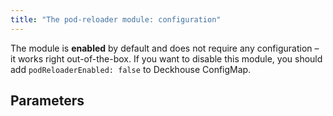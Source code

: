 ```yaml
---
title: "The pod-reloader module: configuration"
---
```


The module is **enabled** by default and does not require any configuration – it works right out-of-the-box.
If you want to disable this module, you should add `podReloaderEnabled: false` to Deckhouse ConfigMap.

## Parameters

<!-- SCHEMA -->
